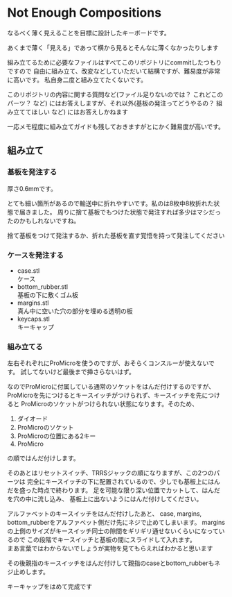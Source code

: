 
Not Enough Compositions
================================================================================

なるべく薄く見えることを目標に設計したキーボードです。

あくまで薄く「見える」であって横から見るとそんなに薄くなかったりします

組み立てるために必要なファイルはすべてこのリポジトリにcommitしたつもりですので
自由に組み立て、改変などしていただいて結構ですが、難易度が非常に高いです。
私自身二度と組み立てたくないです。

このリポジトリの内容に関する質問など(ファイル足りないのでは？ これどこのパーツ？ など)
にはお答えしますが、それ以外(基板の発注ってどうやるの？ 組み立ててほしい など)
にはお答えしかねます

一応メモ程度に組み立てガイドも残しておきますがとにかく難易度が高いです。


組み立て
--------------------------------------------------------------------------------

### 基板を発注する

厚さ0.6mmです。

とても細い箇所があるので輸送中に折れやすいです。私のは8枚中8枚折れた状態で届きました。
周りに捨て基板でもつけた状態で発注すれば多少はマシだったのかもしれないですね。

捨て基板をつけて発注するか、折れた基板を直す覚悟を持って発注してください

### ケースを発注する

- case.stl  
    ケース
- bottom_rubber.stl  
    基板の下に敷くゴム板
- margins.stl  
    真ん中に空いた穴の部分を埋める透明の板
- keycaps.stl  
    キーキャップ

### 組み立てる

左右それぞれにProMicroを使うのですが、おそらくコンスルーが使えないです。
試してないけど最後まで挿さらないはず。

なのでProMicroに付属している通常のソケットをはんだ付けするのですが、
ProMicroを先につけるとキースイッチがつけられず、キースイッチを先につけると
ProMicroのソケットがつけられない状態になります。そのため、

1. ダイオード
1. ProMicroのソケット
1. ProMicroの位置にある2キー
1. ProMicro

の順ではんだ付けします。

そのあとはリセットスイッチ、TRRSジャックの順になりますが、この2つのパーツは
完全にキースイッチの下に配置されているので、少しでも基板上にはんだを盛った時点で終わります。
足を可能な限り深い位置でカットして、はんだを穴の中に流し込み、
基板上に出ないようにはんだ付けしてください。

アルファベットのキースイッチをはんだ付けしたあと、
case, margins, bottom_rubberをアルファベット側だけ先にネジで止めてしまいます。
marginsの上側のサイズがキースイッチ同士の隙間をギリギリ通せないくらいになっているので
この段階でキースイッチと基板の間にスライドして入れます。  
まあ言葉ではわからないでしょうが実物を見てもらえればわかると思います

その後親指のキースイッチをはんだ付けして親指のcaseとbottom_rubberもネジ止めします。

キーキャップをはめて完成です
